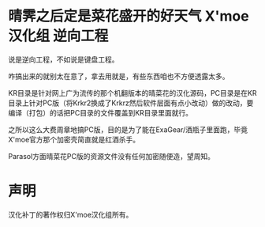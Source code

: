 # 晴霁之后定是菜花盛开的好天气 X'moe汉化组 逆向工程
说是逆向工程，不如说是键盘工程。 

咋搞出来的就别太在意了，拿去用就是，有些东西咱也不方便透露太多。 

KR目录是针对网上广为流传的那个机翻版本的晴菜花的汉化源码，PC目录是在KR目录上针对PC版（将Krkr2换成了Krkrz然后软件层面有点小改动）做的改动，要编译（打包）的话把PC目录的文件覆盖到KR目录里面就行。 

之所以这么大费周章地搞PC版，目的是为了能在ExaGear/酒瓶子里面跑，毕竟X'moe官方那个加密壳简直就是红酒杀手。 

Parasol方面晴菜花PC版的资源文件没有任何加密随便造，望周知。 

# 声明

汉化补丁的著作权归X'moe汉化组所有。